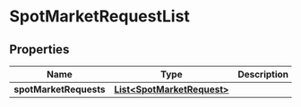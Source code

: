 

# SpotMarketRequestList


## Properties

| Name | Type | Description | Notes |
|------------ | ------------- | ------------- | -------------|
|**spotMarketRequests** | [**List&lt;SpotMarketRequest&gt;**](SpotMarketRequest.md) |  |  [optional] |



